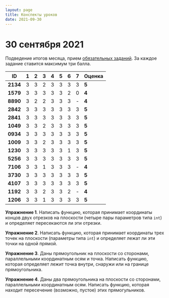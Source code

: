 ```yaml
---
layout: page
title: Конспекты уроков
date: 2021-09-30
---
```


# 30 сентября 2021

Подведение итогов месяца, прием [обязательных заданий](../../monthly-assignment/2021-09.md). За каждое задание ставится максимум три балла.

|    ID    | 1 | 2 | 3 | 4 | 5 | 6 | 7 | Оценка |
|   ---    |---|---|---|---|---|---|---|---|
| **2134** | 3 | 3 | 2 | 3 | 3 | 3 | 3 | **5** |
| **1579** | 3 | 3 | 3 | 3 | 3 | 2 | 0 | **4** |
| **8890** | 3 | 2 | 2 | 3 | 3 | 3 | - | **4** |
| **2842** | 3 | 3 | 3 | 3 | 3 | 3 | 3 | **5** |
| **2841** | 3 | 3 | 3 | 3 | 3 | 3 | 3 | **5** |
| **1049** | 3 | 3 | 2 | 3 | 3 | 3 | 3 | **5** |
| **0934** | 3 | 3 | 3 | 3 | 3 | 3 | 3 | **5** |
| **1009** | 3 | 3 | 2 | 3 | 3 | 3 | 3 | **5** |
| **1230** | 3 | 3 | 3 | 3 | 3 | 1 | 3 | **5** |
| **5256** | 3 | 3 | 3 | 3 | 3 | 3 | 3 | **5** |
| **7106** | 3 | 3 | 1 | 3 | 3 | 3 | - | **4** |
| **3730** | 3 | 3 | 3 | 3 | 3 | 3 | 3 | **5** |
| **4107** | 3 | 3 | 3 | 3 | 3 | 3 | 3 | **5** |
| **1192** | 3 | 3 | 2 | 3 | 3 | 2 | - | **4** |
| **1206** | 3 | 3 | 1 | 3 | 3 | 3 | 3 | **5** |

**Упражнение 1**. Написать функцию, которая принимает координаты концов двух отрезков на плоскости (четыре пары параметров типа `int`) и определяет пересекаются ли эти отрезки.

**Упражнение 2**. Написать функцию, которая принимает координаты трех точек на плоскости (параметры типа `int`) и определяет лежат ли эти точки на одной прямой.

**Упражнение 3**. Даны прямоугольник на плоскости со сторонами, параллельными координатным осям и точка. Написать функцию, которая определяет лежит точка внутри, снаружи или на границе прямоугольника.

**Упражнение 4**. Даны два прямоугольника на плоскости со сторонами, параллельными координатным осям. Написать функцию, которая находит пересечение (возможно, пустое) этих прямогульников.
